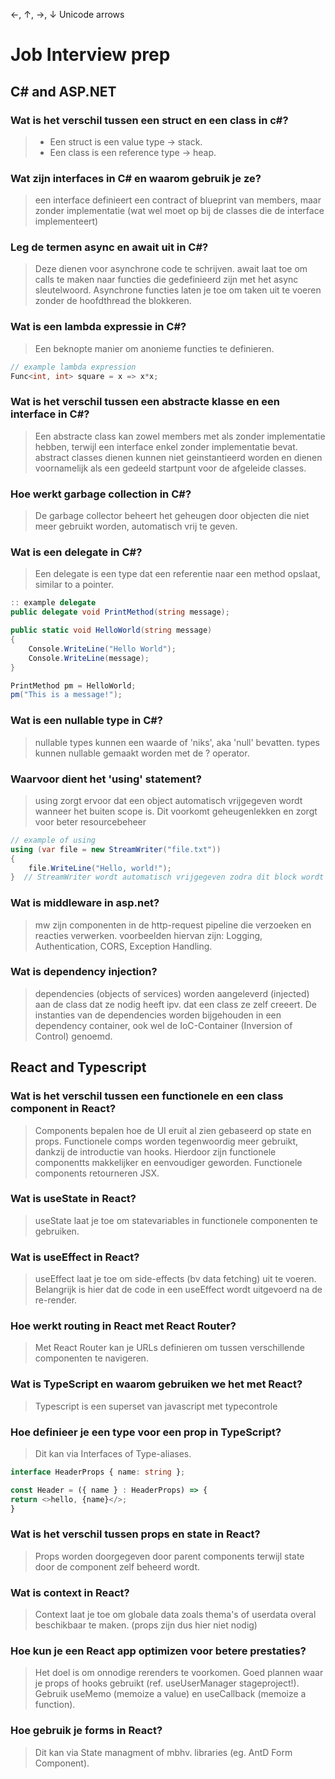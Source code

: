 ←, ↑, →, ↓  Unicode arrows
# Job Interview prep

## C# and ASP.NET

### Wat is het verschil tussen een struct en een class in c#?
> - Een struct is een value type → stack.
> - Een class is een reference type → heap.

### Wat zijn interfaces in C# en waarom gebruik je ze?
> een interface definieert een contract of blueprint van members, maar zonder implementatie (wat wel moet op bij de classes die de interface implementeert)

### Leg de termen async en await uit in  C#?
> Deze dienen voor asynchrone code te schrijven. await laat toe om calls te maken naar functies die gedefinieerd zijn met het async sleutelwoord. Asynchrone functies laten je toe om taken uit te voeren zonder de hoofdthread the blokkeren.

### Wat is een lambda expressie in C#?
> Een beknopte manier om anonieme functies te definieren.

```csharp
// example lambda expression
Func<int, int> square = x => x*x;
```

### Wat is het verschil tussen een abstracte klasse en een interface in C#?
> Een abstracte class kan zowel members met als zonder implementatie hebben, terwijl een interface enkel zonder implementatie bevat. abstract classes dienen kunnen niet geinstantieerd worden en dienen voornamelijk als een gedeeld startpunt voor de afgeleide classes.

### Hoe werkt garbage collection in C#?
> De garbage collector beheert het geheugen door objecten die niet meer gebruikt worden, automatisch vrij te geven.

### Wat is een delegate in C#?
> Een delegate is een type dat een referentie naar een method opslaat, similar to a pointer.
```csharp
:: example delegate
public delegate void PrintMethod(string message);

public static void HelloWorld(string message)
{
    Console.WriteLine("Hello World");
    Console.WriteLine(message);
}

PrintMethod pm = HelloWorld;
pm("This is a message!"); 
```

### Wat is een nullable type in C#?
> nullable types kunnen een waarde of 'niks', aka 'null' bevatten. types kunnen nullable gemaakt worden met de ? operator.

### Waarvoor dient het 'using' statement?
> using zorgt ervoor dat een object automatisch vrijgegeven wordt wanneer het buiten scope is. Dit voorkomt geheugenlekken en zorgt voor beter resourcebeheer
```csharp
// example of using
using (var file = new StreamWriter("file.txt"))
{
    file.WriteLine("Hello, world!");
}  // StreamWriter wordt automatisch vrijgegeven zodra dit block wordt verlaten
```

### Wat is middleware in asp.net?
> mw zijn componenten in de http-request pipeline die verzoeken en reacties verwerken. voorbeelden hiervan zijn: Logging, Authentication, CORS, Exception Handling.

### Wat is dependency injection?
> dependencies (objects of services) worden aangeleverd (injected) aan de class dat ze nodig heeft ipv. dat een class ze zelf creeert. De instanties van de dependencies worden bijgehouden in een dependency container, ook wel de IoC-Container (Inversion of Control) genoemd.



## React and Typescript

### Wat is het verschil tussen een functionele en een class component in React?
> Components bepalen hoe de UI eruit al zien gebaseerd op state en props. Functionele comps worden tegenwoordig meer gebruikt, dankzij de introductie van hooks. Hierdoor zijn functionele componentts makkelijker en eenvoudiger geworden. Functionele components retourneren JSX.

### Wat is useState in React?
> useState laat je toe om statevariables in functionele componenten te gebruiken.

### Wat is useEffect in React?
> useEffect laat je toe om side-effects (bv data fetching) uit te voeren. Belangrijk is hier dat de code in een useEffect wordt uitgevoerd na de re-render.

### Hoe werkt routing in React met React Router?
> Met React Router kan je URLs definieren om tussen verschillende componenten te navigeren.

### Wat is TypeScript en waarom gebruiken we het met React?
> Typescript is een superset van javascript met typecontrole

### Hoe definieer je een type voor een prop in TypeScript?
> Dit kan via Interfaces of Type-aliases.
```typescript
interface HeaderProps { name: string };

const Header = ({ name } : HeaderProps) => {
return <>hello, {name}</>;
}
```

### Wat is het verschil tussen props en state in React?
> Props worden doorgegeven door parent components terwijl state door de component zelf beheerd wordt.

### Wat is context in React?
> Context laat je toe om globale data zoals thema's of userdata overal beschikbaar te maken. (props zijn dus hier niet nodig)

### Hoe kun je een React app optimizen voor betere prestaties?
> Het doel is om onnodige rerenders te voorkomen. Goed plannen waar je props of hooks gebruikt (ref. useUserManager stageproject!). Gebruik useMemo (memoize a value) en useCallback (memoize a function).

### Hoe gebruik je forms in React?
> Dit kan via State managment of mbhv. libraries (eg. AntD Form Component).



